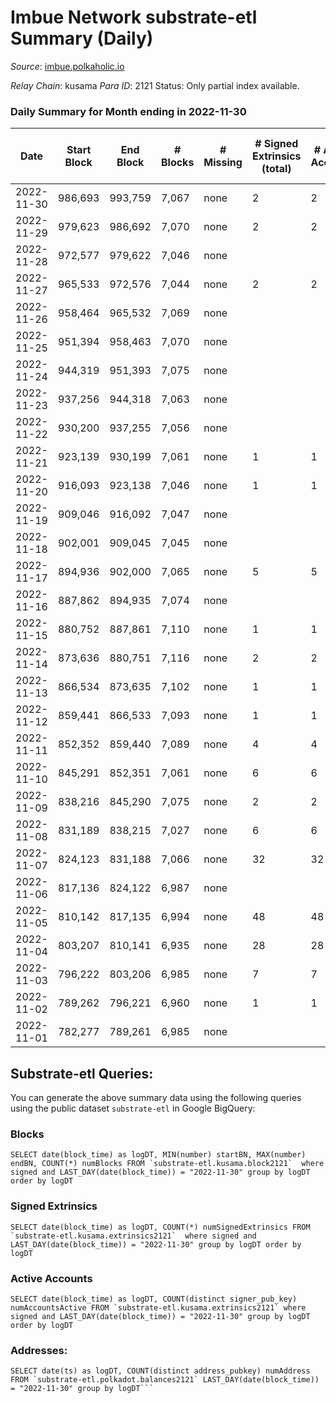 # Imbue Network substrate-etl Summary (Daily)

_Source_: [imbue.polkaholic.io](https://imbue.polkaholic.io)

*Relay Chain*: kusama
*Para ID*: 2121
Status: Only partial index available.


### Daily Summary for Month ending in 2022-11-30


| Date | Start Block | End Block | # Blocks | # Missing | # Signed Extrinsics (total) | # Active Accounts | # Addresses with Balances | # Events | # Transfers | # XCM Transfers In | # XCM Transfers Out |
| ---- | ----------- | --------- | -------- | --------- | --------------------------- | ----------------- | ------------------------- | -------- | ----------- | ------------------ | ------------------- |
| 2022-11-30 | 986,693 | 993,759 | 7,067 | none | 2 | 2 |  | 14,154 | 2  |   | 2  |
| 2022-11-29 | 979,623 | 986,692 | 7,070 | none | 2 | 2 | 321 | 14,165 | 2  |   | 2  |
| 2022-11-28 | 972,577 | 979,622 | 7,046 | none |  |  |  | 14,099 |   |   |   |
| 2022-11-27 | 965,533 | 972,576 | 7,044 | none | 2 | 2 |  | 14,112 | 2  |   | 1  |
| 2022-11-26 | 958,464 | 965,532 | 7,069 | none |  |  |  | 14,142 |   |   |   |
| 2022-11-25 | 951,394 | 958,463 | 7,070 | none |  |  |  | 14,144 |   |   |   |
| 2022-11-24 | 944,319 | 951,393 | 7,075 | none |  |  |  | 14,154 |   |   |   |
| 2022-11-23 | 937,256 | 944,318 | 7,063 | none |  |  |  | 14,130 |   |   |   |
| 2022-11-22 | 930,200 | 937,255 | 7,056 | none |  |  |  | 14,121 |   |   |   |
| 2022-11-21 | 923,139 | 930,199 | 7,061 | none | 1 | 1 |  | 14,135 | 1  |   | 1  |
| 2022-11-20 | 916,093 | 923,138 | 7,046 | none | 1 | 1 |  | 14,105 | 1  |   | 1  |
| 2022-11-19 | 909,046 | 916,092 | 7,047 | none |  |  |  | 14,097 |   |   |   |
| 2022-11-18 | 902,001 | 909,045 | 7,045 | none |  |  |  | 14,097 |   |   |   |
| 2022-11-17 | 894,936 | 902,000 | 7,065 | none | 5 | 5 |  | 14,176 | 4  |   | 1  |
| 2022-11-16 | 887,862 | 894,935 | 7,074 | none |  |  |  | 14,152 |   |   |   |
| 2022-11-15 | 880,752 | 887,861 | 7,110 | none | 1 | 1 | 319 | 14,238 | 1  |   | 1  |
| 2022-11-14 | 873,636 | 880,751 | 7,116 | none | 2 | 2 | 319 | 14,252 | 2  |   | 2  |
| 2022-11-13 | 866,534 | 873,635 | 7,102 | none | 1 | 1 |  | 14,221 | 1  |   | 1  |
| 2022-11-12 | 859,441 | 866,533 | 7,093 | none | 1 | 1 |  | 14,202 | 1  |   | 1  |
| 2022-11-11 | 852,352 | 859,440 | 7,089 | none | 4 | 4 |  | 14,217 | 2  |   | 2  |
| 2022-11-10 | 845,291 | 852,351 | 7,061 | none | 6 | 6 |  | 14,165 | 5  |   | 2  |
| 2022-11-09 | 838,216 | 845,290 | 7,075 | none | 2 | 2 | 318 | 14,174 | 2  |   | 2  |
| 2022-11-08 | 831,189 | 838,215 | 7,027 | none | 6 | 6 |  | 14,112 | 6  |   | 4  |
| 2022-11-07 | 824,123 | 831,188 | 7,066 | none | 32 | 32 |  | 14,412 | 31  |   | 28  |
| 2022-11-06 | 817,136 | 824,122 | 6,987 | none |  |  |  | 13,978 |   |   |   |
| 2022-11-05 | 810,142 | 817,135 | 6,994 | none | 48 | 48 |  | 14,320 | 3  |   | 21  |
| 2022-11-04 | 803,207 | 810,141 | 6,935 | none | 28 | 28 |  | 14,055 | 20  |   |   |
| 2022-11-03 | 796,222 | 803,206 | 6,985 | none | 7 | 7 |  | 14,023 | 1  | 1  |   |
| 2022-11-02 | 789,262 | 796,221 | 6,960 | none | 1 | 1 |  | 13,931 |   |   |   |
| 2022-11-01 | 782,277 | 789,261 | 6,985 | none |  |  |  | 13,974 |   |   |   |

## Substrate-etl Queries:
You can generate the above summary data using the following queries using the public dataset `substrate-etl` in Google BigQuery:


### Blocks
```
SELECT date(block_time) as logDT, MIN(number) startBN, MAX(number) endBN, COUNT(*) numBlocks FROM `substrate-etl.kusama.block2121`  where signed and LAST_DAY(date(block_time)) = "2022-11-30" group by logDT order by logDT
```


### Signed Extrinsics
```
SELECT date(block_time) as logDT, COUNT(*) numSignedExtrinsics FROM `substrate-etl.kusama.extrinsics2121`  where signed and LAST_DAY(date(block_time)) = "2022-11-30" group by logDT order by logDT
```


### Active Accounts
```
SELECT date(block_time) as logDT, COUNT(distinct signer_pub_key) numAccountsActive FROM `substrate-etl.kusama.extrinsics2121` where signed and LAST_DAY(date(block_time)) = "2022-11-30" group by logDT order by logDT
```


### Addresses:
```
SELECT date(ts) as logDT, COUNT(distinct address_pubkey) numAddress FROM `substrate-etl.polkadot.balances2121` LAST_DAY(date(block_time)) = "2022-11-30" group by logDT```

